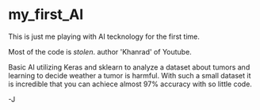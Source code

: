 # my_first_AI

This is just me playing with AI tecknology for the first time.

Most of the code is _stolen_. author 'Khanrad' of Youtube.

Basic AI utilizing Keras and sklearn to analyze a dataset about tumors and learning to decide weather a tumor is harmful.
With such a small dataset it is incredible that you can achiece almost 97% accuracy with so little code.


-J
